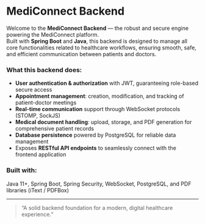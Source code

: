 # MediConnect Backend

Welcome to the **MediConnect Backend** — the robust and secure engine powering the MediConnect platform.  
Built with **Spring Boot** and **Java**, this backend is designed to manage all core functionalities related to healthcare workflows, ensuring smooth, safe, and efficient communication between patients and doctors.

### What this backend does:
- **User authentication & authorization** with JWT, guaranteeing role-based secure access  
- **Appointment management**: creation, modification, and tracking of patient-doctor meetings  
- **Real-time communication** support through WebSocket protocols (STOMP, SockJS)  
- **Medical document handling**: upload, storage, and PDF generation for comprehensive patient records  
- **Database persistence** powered by PostgreSQL for reliable data management  
- Exposes **RESTful API endpoints** to seamlessly connect with the frontend application

### Built with:
Java 11+, Spring Boot, Spring Security, WebSocket, PostgreSQL, and PDF libraries (iText / PDFBox)

---

> “A solid backend foundation for a modern, digital healthcare experience.”
